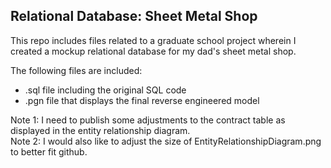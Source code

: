 ## Relational Database: Sheet Metal Shop

This repo includes files related to a graduate school project wherein I created a mockup relational database for my dad's sheet metal shop. 

The following files are included:
- .sql file including the original SQL code
- .pgn file that displays the final reverse engineered model

<div>
     Note 1: I need to publish some adjustments to the contract table as displayed in the entity relationship diagram.
</br>Note 2: I would also like to adjust the size of EntityRelationshipDiagram.png to better fit github. 
